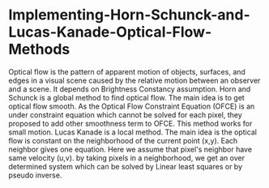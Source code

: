 # Implementing-Horn-Schunck-and-Lucas-Kanade-Optical-Flow-Methods

Optical flow is the pattern of apparent motion of objects, surfaces, and edges in a visual scene caused by the relative motion between an observer and a scene. It depends on Brightness Constancy assumption. 
Horn and Schunck is a global method to find optical flow. The main idea is to get optical flow smooth. As the Optical Flow Constraint Equation (OFCE) is an under constraint equation which cannot be solved for each pixel, they proposed to add other smoothness term to OFCE. This method works for small motion. 
Lucas Kanade is a local method. The main idea is the optical flow is constant on the neighborhood of the current point (x,y). Each neighbor gives one equation. Here we assume that pixel's neighbor have same velocity (u,v). by taking pixels in a neighborhood, we get an over determined system which can be solved by Linear least squares or by pseudo inverse.
